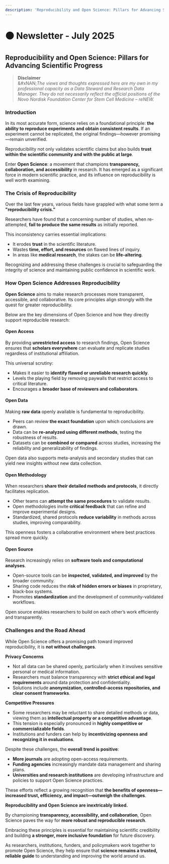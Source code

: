 ```yaml
---
description: 'Reproducibility and Open Science: Pillars for Advancing Scientific Progress'
---
```


# 🟠 Newsletter - July 2025

## Reproducibility and Open Science: Pillars for Advancing Scientific Progress

> **Disclaimer**\
> &#xNAN;_&#x54;he views and thoughts expressed here are my own in my professional capacity as a Data Steward and Research Data Manager. They do not necessarily reflect the official positions of the Novo Nordisk Foundation Center for Stem Cell Medicine – reNEW._

### Introduction

In its most accurate form, science relies on a foundational principle: **the ability to reproduce experiments and obtain consistent results**. If an experiment cannot be replicated, the original findings—however promising—remain unverified.

Reproducibility not only validates scientific claims but also builds **trust within the scientific community and with the public at large**.

Enter **Open Science**: a movement that champions **transparency, collaboration, and accessibility** in research. It has emerged as a significant force in modern scientific practice, and its influence on reproducibility is well worth examining.

### The Crisis of Reproducibility

Over the last few years, various fields have grappled with what some term a **"reproducibility crisis."**

Researchers have found that a concerning number of studies, when re-attempted, **fail to produce the same results** as initially reported.

This inconsistency carries essential implications:

* It erodes **trust** in the scientific literature.
* Wastes **time, effort, and resources** on flawed lines of inquiry.
* In areas like **medical research**, the stakes can be **life-altering**.

Recognizing and addressing these challenges is crucial to safeguarding the integrity of science and maintaining public confidence in scientific work.

### How Open Science Addresses Reproducibility

**Open Science** aims to make research processes more transparent, accessible, and collaborative. Its core principles align strongly with the quest for greater reproducibility.

Below are the key dimensions of Open Science and how they directly support reproducible research:

#### Open Access

By providing **unrestricted access** to research findings, Open Science ensures that **scholars everywhere** can evaluate and replicate studies regardless of institutional affiliation.

This universal scrutiny:

* Makes it easier to **identify flawed or unreliable research quickly**.
* Levels the playing field by removing paywalls that restrict access to critical literature.
* Encourages a **broader base of reviewers and collaborators**.

#### Open Data

Making **raw data** openly available is fundamental to reproducibility.

* Peers can review **the exact foundation** upon which conclusions are drawn.
* Data can be **re-analyzed using different methods**, testing the robustness of results.
* Datasets can be **combined or compared** across studies, increasing the reliability and generalizability of findings.

Open data also supports meta-analysis and secondary studies that can yield new insights without new data collection.

#### Open Methodology

When researchers **share their detailed methods and protocols**, it directly facilitates replication.

* Other teams can **attempt the same procedures** to validate results.
* Open methodologies invite **critical feedback** that can refine and improve experimental designs.
* Standardized, shared protocols **reduce variability** in methods across studies, improving comparability.

This openness fosters a collaborative environment where best practices spread more quickly.

#### Open Source

Research increasingly relies on **software tools and computational analyses**.

* Open-source tools can be **inspected, validated, and improved** by the broader community.
* Sharing code reduces the **risk of hidden errors or biases** in proprietary, black-box systems.
* Promotes **standardization** and the development of community-validated workflows.

Open source enables researchers to build on each other’s work efficiently and transparently.

### Challenges and the Road Ahead

While Open Science offers a promising path toward improved reproducibility, it is **not without challenges**.

**Privacy Concerns**

* Not all data can be shared openly, particularly when it involves sensitive personal or medical information.
* Researchers must balance transparency with **strict ethical and legal requirements** around data protection and confidentiality.
* Solutions include **anonymization, controlled-access repositories, and clear consent frameworks**.

**Competitive Pressures**

* Some researchers may be reluctant to share detailed methods or data, viewing them as **intellectual property or a competitive advantage**.
* This tension is especially pronounced in **highly competitive or commercializable fields**.
* Institutions and funders can help by **incentivizing openness and recognizing it in evaluations**.

Despite these challenges, the **overall trend is positive**:

* **More journals** are adopting open-access requirements.
* **Funding agencies** increasingly mandate data management and sharing plans.
* **Universities and research institutions** are developing infrastructure and policies to support Open Science practices.

These efforts reflect a growing recognition that **the benefits of openness—increased trust, efficiency, and impact—outweigh the challenges**.

**Reproducibility and Open Science are inextricably linked.**

By championing **transparency, accessibility, and collaboration**, Open Science paves the way for **more robust and reproducible research**.

Embracing these principles is essential for maintaining scientific credibility and building **a stronger, more inclusive foundation** for future discovery.

As researchers, institutions, funders, and policymakers work together to promote Open Science, they help ensure that **science remains a trusted, reliable guide** to understanding and improving the world around us.
